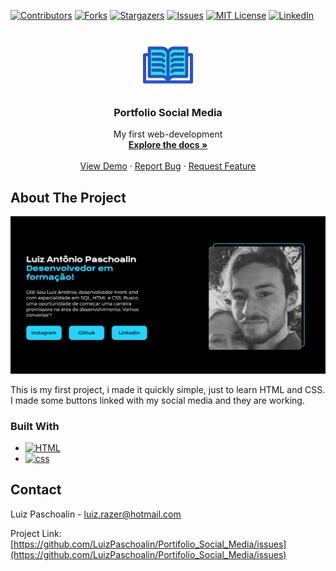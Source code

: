 <a name="top"></a>
<!-- PROJECT SHIELDS -->
<!--
*** I'm using markdown "reference style" links for readability.
*** Reference links are enclosed in brackets [ ] instead of parentheses ( ).
*** See the bottom of this document for the declaration of the reference variables
*** for contributors-url, forks-url, etc. This is an optional, concise syntax you may use.
*** https://www.markdownguide.org/basic-syntax/#reference-style-links
-->
[![Contributors][contributors-shield]][contributors-url]
[![Forks][forks-shield]][forks-url]
[![Stargazers][stars-shield]][stars-url]
[![Issues][issues-shield]][issues-url]
[![MIT License][license-shield]][license-url]
[![LinkedIn][linkedin-shield]][linkedin-url]



<!-- PROJECT LOGO -->
<br />
<div align="center">
  <a href="https://github.com/LuizPaschoalin/Portifolio_Social_Media">
    <img src="open-book.png" alt="Logo" width="80" height="80">
  </a>

<h3 align="center">Portfolio Social Media</h3>

  <p align="center">
My first web-development
    <br />
    <a href="https://github.com/LuizPaschoalin/Portifolio_Social_Media"><strong>Explore the docs »</strong></a>
    <br />
    <br />
    <a href="https://github.com/LuizPaschoalin/Portifolio_Social_Media">View Demo</a>
    ·
    <a href="https://github.com/LuizPaschoalin/Portifolio_Social_Media/issues">Report Bug</a>
    ·
    <a href="https://github.com/LuizPaschoalin/Portifolio_Social_Media/issues">Request Feature</a>
  </p>
</div>

<!-- ABOUT THE PROJECT -->
## About The Project

![Print Projeto](print.png)

This is my first project, i made it quickly simple, just to learn HTML and CSS.
I made some buttons linked with my social media and they are working.





### Built With

* [![HTML][html.io]][html-url]
* [![css][css.io]][css-url]






<!-- CONTACT -->
## Contact

Luiz Paschoalin -  luiz.razer@hotmail.com

Project Link: [https://github.com/LuizPaschoalin/Portifolio_Social_Media/issues](https://github.com/LuizPaschoalin/Portifolio_Social_Media/issues)





<!-- MARKDOWN LINKS & IMAGES -->
<!-- https://www.markdownguide.org/basic-syntax/#reference-style-links -->
[contributors-shield]: https://img.shields.io/github/contributors/github_username/repo_name.svg?style=for-the-badge
[contributors-url]: https://github.com/LuizPaschoalin/Portifolio_Social_Media/issues/graphs/contributors
[forks-shield]: https://img.shields.io/github/forks/github_username/repo_name.svg?style=for-the-badge
[forks-url]: https://github.com/LuizPaschoalin/Portifolio_Social_Media/issues/network/members
[stars-shield]: https://img.shields.io/github/stars/github_username/repo_name.svg?style=for-the-badge
[stars-url]: https://github.com/LuizPaschoalin/Portifolio_Social_Media/issues/stargazers
[issues-shield]: https://img.shields.io/github/issues/github_username/repo_name.svg?style=for-the-badge
[issues-url]: https://github.com/LuizPaschoalin/Portifolio_Social_Media/issues/issues
[license-shield]: https://img.shields.io/github/license/github_username/repo_name.svg?style=for-the-badge
[license-url]: https://github.com/LuizPaschoalin/Portifolio_Social_Media/issues/blob/master/LICENSE.txt
[linkedin-shield]: https://img.shields.io/badge/-LinkedIn-black.svg?style=for-the-badge&logo=linkedin&colorB=555
[linkedin-url]: https://www.linkedin.com/in/luiz-antonio-paschoalin/
[product-screenshot]: images/screenshot.png
[Next.js]: https://img.shields.io/badge/next.js-000000?style=for-the-badge&logo=nextdotjs&logoColor=white
[Next-url]: https://nextjs.org/
[React.js]: https://img.shields.io/badge/React-20232A?style=for-the-badge&logo=react&logoColor=61DAFB
[React-url]: https://reactjs.org/
[Vue.js]: https://img.shields.io/badge/Vue.js-35495E?style=for-the-badge&logo=vuedotjs&logoColor=4FC08D
[Vue-url]: https://vuejs.org/
[Angular.io]: https://img.shields.io/badge/Angular-DD0031?style=for-the-badge&logo=angular&logoColor=white
[Angular-url]: https://angular.io/
[Svelte.dev]: https://img.shields.io/badge/Svelte-4A4A55?style=for-the-badge&logo=svelte&logoColor=FF3E00
[Svelte-url]: https://svelte.dev/
[Laravel.com]: https://img.shields.io/badge/Laravel-FF2D20?style=for-the-badge&logo=laravel&logoColor=white
[Laravel-url]: https://laravel.com
[Bootstrap.com]: https://img.shields.io/badge/Bootstrap-563D7C?style=for-the-badge&logo=bootstrap&logoColor=white
[Bootstrap-url]: https://getbootstrap.com
[JQuery.com]: https://img.shields.io/badge/jQuery-0769AD?style=for-the-badge&logo=jquery&logoColor=white
[JQuery-url]: https://jquery.com 
[html.io]: https://img.shields.io/badge/HTML-239120?style=for-the-badge&logo=html5&logoColor=white
[html-url]: https://www.w3schools.com/html/
[css.io]: https://img.shields.io/badge/CSS-239120?&style=for-the-badge&logo=css3&logoColor=white
[css-url]: https://www.w3schools.com/css/

